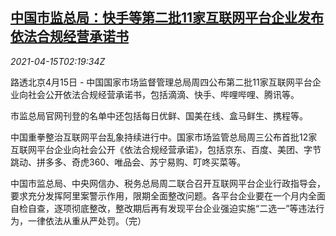 <!--1618453863000-->
[中国市监总局：快手等第二批11家互联网平台企业发布依法合规经营承诺书](https://cn.reuters.com/article/internet-giants-chinese-commitment-0415-idCNKBS2C206N)
------

<div><i>2021-04-15T02:19:34Z</i></div><p>路透北京4月15日 - 中国国家市场监督管理总局周四公布第二批11家互联网平台企业向社会公开依法合规经营承诺书，包括滴滴、快手、哔哩哔哩、腾讯等。</p><p>市监总局官网刊登的名单中还包括每日优鲜、国美在线、盒马鲜生、携程等。</p><p>中国重拳整治互联网平台乱象持续进行中。国家市场监管总局周三公布首批12家互联网平台企业向社会公开《依法合规经营承诺》，包括京东、百度、美团、字节跳动、拼多多、奇虎360、唯品会、苏宁易购、叮咚买菜等。</p><p>中国市监总局、中央网信办、税务总局周二联合召开互联网平台企业行政指导会，要求充分发挥阿里案警示作用，限期全面整改问题。各平台企业要在一个月内全面自检自查，逐项彻底整改，整改期后再有发现平台企业强迫实施“二选一”等违法行为，一律依法从重从严处罚。（完）</p>
